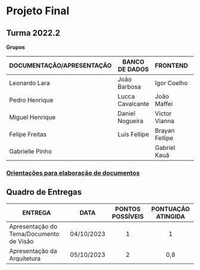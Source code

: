 # Projeto Final 
## Turma 2022.2

**Grupos**

| DOCUMENTAÇÃO/APRESENTAÇÃO | BANCO DE DADOS   | FRONTEND       | BACKEND           |
|---------------------------|------------------|----------------|-------------------|
| Leonardo Lara             | João Barbosa     | Igor Coelho    | Leonardo Teixeira |
| Pedro Henrique            | Lucca Cavalcante | João Maffei    | Bernardo Botelho  |
| Miguel Henrique           | Daniel Nogueira  | Victor Vianna  | Ananias Severino  |
| Felipe Freitas            | Luis Fellipe     | Brayan Fellipe | João Martins      |
| Gabrielle Pinho           |                  | Gabriel Kauã   |                   |

### [Orientações para elaboração de documentos](https://github.com/fabianomoreira/projeto-final-2022.2/tree/main/orientacoes%20para%20o%20projeto)

## Quadro de Entregas

| ENTREGA                                 | DATA       | PONTOS POSSÍVEIS | PONTUAÇÃO ATINGIDA |
|-----------------------------------------|------------|:----------------:|:------------------:|
| Apresentação do Tema/Documento de Visão | 04/10/2023 | 1                | 1                  |
| Apresentação da Arquitetura             | 05/10/2023 | 2                | 0,8                |
